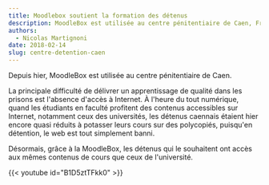 ```yaml
---
title: Moodlebox soutient la formation des détenus
description: MoodleBox est utilisée au centre pénitentiaire de Caen, France, pour soutenir la formation des détenus.
authors:
  - Nicolas Martignoni
date: 2018-02-14
slug: centre-detention-caen
---
```

Depuis hier, MoodleBox est utilisée au centre pénitentiaire de Caen.

La principale difficulté de délivrer un apprentissage de qualité dans les prisons est l'absence d'accès à Internet. À l'heure du tout numérique, quand les étudiants en faculté profitent des contenus accessibles sur Internet, notamment ceux des universités, les détenus caennais étaient hier encore quasi réduits à potasser leurs cours sur des polycopiés, puisqu'en détention, le web est tout simplement banni.

Désormais, grâce à la MoodleBox, les détenus qui le souhaitent ont accès aux mêmes contenus de cours que ceux de l'université.

{{< youtube id="B1D5ztTFkk0" >}}

